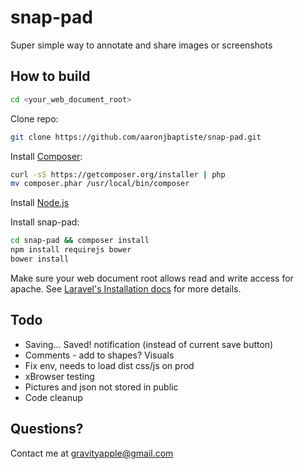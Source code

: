 snap-pad
========

Super simple way to annotate and share images or screenshots

How to build
------------

```bash
cd <your_web_document_root>
```

Clone repo:

```bash
git clone https://github.com/aaronjbaptiste/snap-pad.git
```
Install [Composer](http://getcomposer.org/doc/00-intro.md):

```bash
curl -sS https://getcomposer.org/installer | php
mv composer.phar /usr/local/bin/composer
```

Install [Node.js](http://nodejs.org/)

Install snap-pad:

```bash
cd snap-pad && composer install
npm install requirejs bower
bower install
```

Make sure your web document root allows read and write access for apache. See [Laravel's Installation docs](http://laravel.com/docs/installation) for more details.

Todo
-----

* Saving... Saved! notification (instead of current save button)
* Comments - add to shapes? Visuals
* Fix env, needs to load dist css/js on prod
* xBrowser testing
* Pictures and json not stored in public
* Code cleanup

Questions?
----------

Contact me at gravityapple@gmail.com


